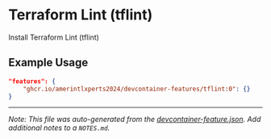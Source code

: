 
# Terraform Lint (tflint)

Install Terraform Lint (tflint)

## Example Usage

```json
"features": {
    "ghcr.io/amerintlxperts2024/devcontainer-features/tflint:0": {}
}
```





---

_Note: This file was auto-generated from the [devcontainer-feature.json](https://github.com/amerintlxperts2024/devcontainer-features/blob/main/src/tflint/devcontainer-feature.json).  Add additional notes to a `NOTES.md`._
